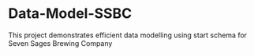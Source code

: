 # Data-Model-SSBC
This project demonstrates efficient data modelling using start schema for Seven Sages Brewing Company
